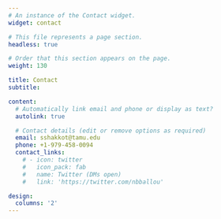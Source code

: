 ```yaml
---
# An instance of the Contact widget.
widget: contact

# This file represents a page section.
headless: true

# Order that this section appears on the page.
weight: 130

title: Contact
subtitle:

content:
  # Automatically link email and phone or display as text?
  autolink: true

  # Contact details (edit or remove options as required)
  email: sshakkot@tamu.edu
  phone: +1-979-458-0094
  contact_links:
    # - icon: twitter
    #   icon_pack: fab
    #   name: Twitter (DMs open)
    #   link: 'https://twitter.com/nbballou'

design:
  columns: '2'
---
```

